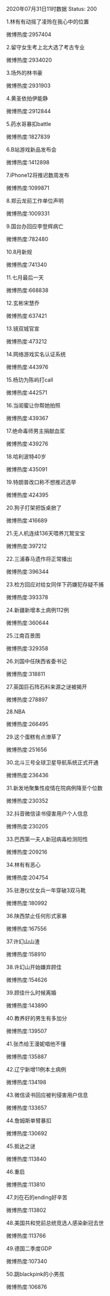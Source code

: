 2020年07月31日11时数据
Status: 200

1.林有有动摇了凌玲在我心中的位置

微博热度:2957404

2.留守女生考上北大选了考古专业

微博热度:2934020

3.场外的林书豪

微博热度:2931903

4.黄圣依拍伊能静

微博热度:2912844

5.药水哥暴扣battle

微博热度:1827839

6.B站游戏新品发布会

微博热度:1412898

7.iPhone12将推迟数周发布

微博热度:1099871

8.郑云龙前工作单位声明

微博热度:1009331

9.国台办回应李登辉病亡

微博热度:782480

10.8月新规

微博热度:741340

11.七月最后一天

微博热度:668838

12.玄彬宋慧乔

微博热度:637421

13.镜双城官宣

微博热度:473212

14.网络游戏实名认证系统

微博热度:443976

15.杨玏为陈屿打call

微博热度:442571

16.当闺蜜让你帮她拍照

微博热度:439367

17.绝命毒师男主捐献血浆

微博热度:439276

18.哈利波特40岁

微博热度:435091

19.特朗普改口称不想推迟选举

微博热度:424395

20.狗子打架把饭桌掀了

微博热度:416689

21.无人机连续136天喂养兀鹫宝宝

微博热度:397212

22.三浦春马遗作将正常播出

微博热度:396344

23.检方回应对给女同伴下药嫌犯存疑不捕

微博热度:393378

24.新疆新增本土病例112例

微博热度:360644

25.江南百景图

微博热度:329358

26.刘国中任陕西省委书记

微博热度:318811

27.英国巨石阵石料来源之谜被揭开

微博热度:278897

28.NBA

微博热度:266495

29.这个蛋糕有点潦草了

微博热度:251656

30.北斗三号全球卫星导航系统正式开通

微博热度:236436

31.新发地聚集性疫情在院病例降至个位数

微博热度:230352

32.抖音微信读书侵害用户个人信息

微博热度:230205

33.巴西第一夫人新冠病毒检测阳性

微博热度:209216

34.林有有恶心

微博热度:204754

35.驻港仪仗女兵一年穿破3双马靴

微博热度:180992

36.陕西禁止任何形式家暴

微博热度:167556

37.许幻山山渣

微博热度:158910

38.许幻山开始嫌弃顾佳

微博热度:154626

39.顾佳什么时候离婚

微博热度:143890

40.教养好的男生有多加分

微博热度:139507

41.张杰给王漫妮唱他不懂

微博热度:135887

42.辽宁新增11例本土病例

微博热度:134198

43.微信读书回应被判侵害用户信息

微博热度:133657

44.詹姆斯单臂暴扣

微博热度:130692

45.抵达之谜

微博热度:113840

46.重启

微博热度:113810

47.刘在石的ending好辛苦

微博热度:113802

48.美国共和党前总统竞选人感染新冠去世

微博热度:113766

49.德国二季度GDP

微博热度:107340

50.跳blackpink的小男孩

微博热度:106876

